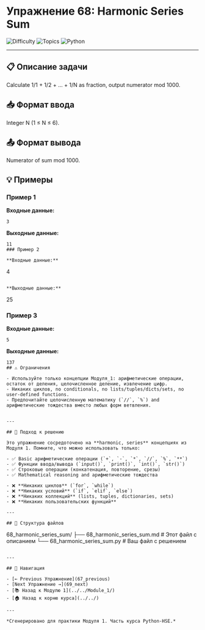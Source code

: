 # Упражнение 68: Harmonic Series Sum

![Difficulty](https://img.shields.io/badge/Difficulty-Module%201-green)
![Topics](https://img.shields.io/badge/Topics-harmonic%2C%20series-blue)
![Python](https://img.shields.io/badge/Python-Module%201%20Concepts-yellow)

---

## 📋 Описание задачи

Calculate 1/1 + 1/2 + ... + 1/N as fraction, output numerator mod 1000.
## 📥 Формат ввода

Integer N (1 ≤ N ≤ 6).
## 📤 Формат вывода

Numerator of sum mod 1000.
## 💡 Примеры

### Пример 1

**Входные данные:**
```
3
```

**Выходные данные:**
```
11
### Пример 2

**Входные данные:**
```
4
```

**Выходные данные:**
```
25
### Пример 3

**Входные данные:**
```
5
```

**Выходные данные:**
```
137
## ⚠️ Ограничения

- Используйте только концепции Модуля_1: арифметические операции, остаток от деления, целочисленное деление, извлечение цифр.
- Никаких циклов, no conditionals, no lists/tuples/dicts/sets, no user-defined functions.
- Предпочитайте целочисленную математику (`//`, `%`) and арифметические тождества вместо любых форм ветвления.


---

## 🎯 Подход к решению

Это упражнение сосредоточено на **harmonic, series** концепциях из Модуля 1. Помните, что можно использовать только:

- ✅ Basic арифметические операции (`+`, `-`, `*`, `//`, `%`, `**`)
- ✅ Функции ввода/вывода (`input()`, `print()`, `int()`, `str()`)
- ✅ Строковые операции (конкатенация, повторение, срезы)
- ✅ Mathematical reasoning and арифметические тождества

- ❌ **Никаких циклов** (`for`, `while`)
- ❌ **Никаких условий** (`if`, `elif`, `else`)
- ❌ **Никаких коллекций** (lists, tuples, dictionaries, sets)
- ❌ **Никаких пользовательских функций**

---

## 📁 Структура файлов
```
68_harmonic_series_sum/
├── 68_harmonic_series_sum.md     # Этот файл с описанием
└── 68_harmonic_series_sum.py     # Ваш файл с решением
```

---

## 🔗 Навигация

- [← Previous Упражнение](67_previous) 
- [Next Упражнение →](69_next)
- [📚 Назад к Модулю 1](../../Module_1/)
- [🏠 Назад к корню курса](../../)

---

*Сгенерировано для практики Модуля 1. Часть курса Python-HSE.*
